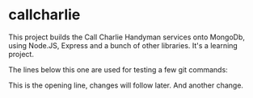 # callcharlie
This project builds the Call Charlie Handyman services onto MongoDb, using Node.JS, Express and a bunch of other libraries. It's a learning project.

The lines below this one are used for testing a few git commands:

This is the opening line, changes will follow later.
And another change.
